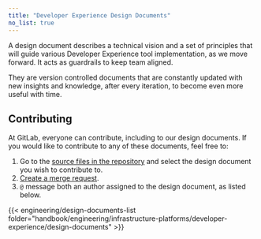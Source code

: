 ```yaml
---
title: "Developer Experience Design Documents"
no_list: true
---
```


A design document describes a technical vision and a set of principles
that will guide various Developer Experience tool implementation, as we move forward. It acts as guardrails
to keep team aligned.

They are version controlled documents that are constantly updated with new insights and knowledge,
after every iteration, to become even more useful with time.

## Contributing

At GitLab, everyone can contribute, including to our design documents. If you would like to contribute to any of these documents, feel free to:

1. Go to the [source files in the repository](https://gitlab.com/gitlab-com/content-sites/handbook/-/tree/main/content/handbook/engineering/infrastructure-platforms/developer-experience/design-documents) and select the design document you wish to contribute to.
1. [Create a merge request](https://docs.gitlab.com/ee/development/contributing/merge_request_workflow.html).
1. `@` message both an author assigned to the design document, as listed below.

{{< engineering/design-documents-list folder="handbook/engineering/infrastructure-platforms/developer-experience/design-documents" >}}
